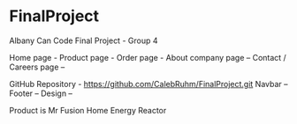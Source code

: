 # FinalProject
Albany Can Code Final Project - Group 4

Home page - 
Product page - 
Order page -
About company page –
Contact / Careers page – 

GitHub Repository - https://github.com/CalebRuhm/FinalProject.git
Navbar –
Footer –
Design – 

Product is Mr Fusion Home Energy Reactor
